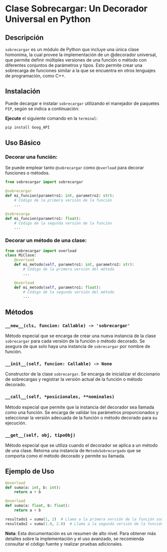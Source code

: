 
# Clase Sobrecargar: Un Decorador Universal en Python

## Descripción
`sobrecargar` es un módulo de Python que incluye una única clase homonima, la cual provee la implementación de un @decorador universal, que permite definir múltiples versiones de una función o método con diferentes conjuntos de parámetros y tipos. Esto permite crear una sobrecarga de funciones similar a la que se encuentra en otros lenguajes de programación, como C++.

## Instalación
Puede decargar e instalar `sobrecargar` utilizando el manejador de paquetes `PIP`, según se indica a continuación:

**Ejecute** el siguiente comando en la `terminal`:

``` Bash
pip install Goog_API
``` 

## Uso Básico

### Decorar una función:
Se puede emplear tanto `@sobrecargar` como `@overload` para decorar funciones o métodos.

```python
from sobrecargar import sobrecargar

@sobrecargar
def mi_funcion(parametro1: int, parametro2: str):
    # Código de la primera versión de la función
    ...

@sobrecarga
def mi_funcion(parametro1: float):
    # Código de la segunda versión de la función
    ...
```

### Decorar un método de una clase:
```python
from sobrecargar import overload
class MiClase:
    @overload
    def mi_metodo(self, parametro1: int, parametro2: str):
        # Código de la primera versión del método
        ...

    @overload
    def mi_metodo(self, parametro1: float):
        # Código de la segunda versión del método
        ...
```

## Métodos

### `__new__(cls, funcion: Callable) -> 'sobrecargar'`
Método especial que se encarga de crear una nueva instancia de la clase `sobrecargar` para cada versión de la función o método decorado. Se asegura de que solo haya una instancia de `sobrecargar` por nombre de función.

### `__init__(self, funcion: Callable) -> None`
Constructor de la clase `sobrecargar`. Se encarga de inicializar el diccionario de sobrecargas y registrar la versión actual de la función o método decorado.

### `__call__(self, *posicionales, **nominales)`
Método especial que permite que la instancia del decorador sea llamada como una función. Se encarga de validar los parámetros proporcionados y seleccionar la versión adecuada de la función o método decorado para su ejecución.

### `__get__(self, obj, tipoObj)`
Método especial que se utiliza cuando el decorador se aplica a un método de una clase. Retorna una instancia de `MetodoSobrecargado` que se comporta como el método decorado y permite su llamada.

## Ejemplo de Uso
```python
@overload
def suma(a: int, b: int):
    return a + b

@overload
def suma(a: float, b: float):
    return a + b

resultado1 = suma(1, 2)  # Llama a la primera versión de la función suma
resultado2 = suma(1.0, 2.0)  # Llama a la segunda versión de la función suma

```


**Nota**: Esta documentación es un resumen de alto nivel. Para obtener más detalles sobre la implementación y el uso avanzado, se recomienda consultar el código fuente y realizar pruebas adicionales.
